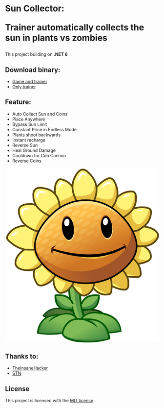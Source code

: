 # Sun Collector:<p/>Trainer automatically collects the sun in plants vs zombies

This project building on **.NET 6**

## Download binary:

* [Game and trainer](https://mega.nz/file/OotkTTqA#N2L7pnNjjNgL-i5VwPQiRMSoKZmt6U1zsfYy70SMp2A)
* [Only trainer](https://www.mediafire.com/file/nl9axysvge9y9lg/SunCollector.rar/file)

## Feature:

* Auto Collect Sun and Coins
* Place Anywhere
* Bypass Sun Limit
* Constant Price in Endless Mode
* Plants shoot backwards
* Instant recharge
* Reverse Sun
* Heal Ground Damage
* Cooldown for Cob Cannon
* Reverse Coins

![](/Docs/sunflower.png)

## Thanks to:

* [TheInsaneHacker](https://fearlessrevolution.com/viewtopic.php?f=4&t=10171)
* [STN](https://fearlessrevolution.com/viewtopic.php?t=3916)

## License

This project is licensed with the [MIT license](LICENSE).